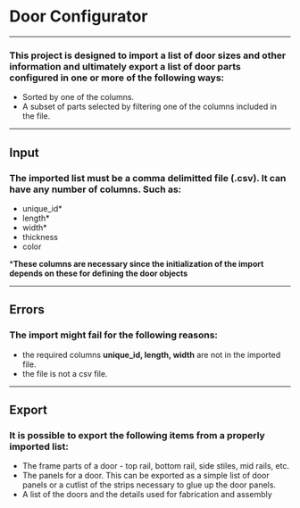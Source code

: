 # Door Configurator

***

### This project is designed to import a list of door sizes and other information and ultimately export a list of door parts configured in one or more of the following ways:

- Sorted by one of the columns.
- A subset of parts selected by filtering one of the columns included in the file.

***

## Input

### The imported list must be a comma delimitted file (.csv). It can have any number of columns. Such as:

- unique_id*
- length*
- width*
- thickness
- color

***These columns are necessary since the initialization of the import depends on these for defining the door objects**

***

## Errors

### The import might fail for the following reasons:

- the required columns **unique_id, length, width** are not in the imported file.
- the file is not a csv file. 

***

## Export

### It is possible to export the following items from a properly imported list:

- The frame parts of a door - top rail, bottom rail, side stiles, mid rails, etc.
- The panels for a door. This can be exported as a simple list of door panels or a cutlist of the strips necessary to glue up the door panels.
- A list of the doors and the details used for fabrication and assembly